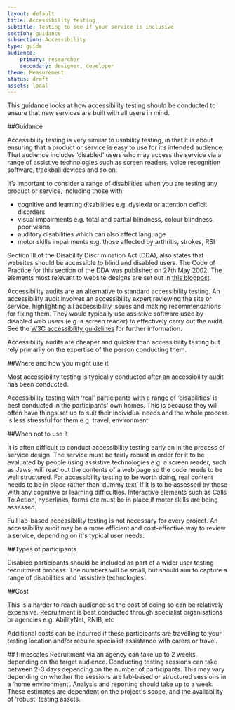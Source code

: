 ```yaml
---
layout: default
title: Accessibility testing
subtitle: Testing to see if your service is inclusive
section: guidance
subsection: Accessibility 
type: guide
audience: 
    primary: researcher
    secondary: designer, developer
theme: Measurement
status: draft
assets: local
---
```


This guidance looks at how accessibility testing should be conducted to ensure that new services are built with all users in mind.

##Guidance

Accessibility testing is very similar to usability testing, in that it is about ensuring that a product or service is easy to use for it’s intended audience. That audience includes ‘disabled’ users who may access the service via a range of assistive technologies such as screen readers, voice recognition software, trackball devices and so on.

It’s important to consider a range of disabilities when you are testing any product or service, including those with;

* cognitive and learning disabilities e.g. dyslexia or attention deficit disorders
* visual impairments e.g. total and partial blindness, colour blindness, poor vision 
* auditory disabilities which can also affect language 
* motor skills impairments e.g. those affected by arthritis, strokes, RSI

Section III of the Disability Discrimination Act (DDA), also states that websites should be accessible to blind and disabled users. The Code of Practice for this section of the DDA was published on 27th May 2002. The elements most relevant to website designs are set out in [this blogpost](http://www.webcredible.co.uk/user-friendly-resources/web-accessibility/uk-website-legal-requirements.shtml).

Accessibility audits are an alternative to standard accessibility testing. An accessibility audit involves an accessibility expert reviewing the site or service, highlighting all accessibility issues and making recommendations for fixing them. They would typically use assistive software used by disabled web users (e.g. a screen reader) to effectively carry out the audit. See the [W3C accessibility guidelines](http://www.w3.org/TR/WCAG/) for further information.

Accessibility audits are cheaper and quicker than accessibility testing but rely primarily on the expertise of the person conducting them.


##Where and how you might use it

Most accessibility testing is typically conducted after an accessibility audit has been conducted.

Accessibility testing with ‘real’ participants with a range of ‘disabilities’ is best conducted in the participants' own homes. This is because they will often have things set up to suit their individual needs and the whole process is less stressful for them e.g. travel, environment.

##When not to use it

It is often difficult to conduct accessibility testing early on in the process of service design. The service must be fairly robust in order for it to be evaluated by people using assistive technologies e.g. a screen reader, such as Jaws, will read out the contents of a web page so the code needs to be well structured. For accessibility testing to be worth doing, real content needs to be in place rather than ‘dummy text’ if it is to be assessed by those with any cognitive or learning difficulties. Interactive elements such as Calls To Action, hyperlinks, forms etc must be in place if motor skills are being assessed.

Full lab-based accessibility testing is not necessary for every project. An accessibility audit may be a more efficient and cost-effective way to review a service, depending on it's typical user needs.

##Types of participants

Disabled participants should be included as part of a wider user testing recruitment process. The numbers will be small, but should aim to capture a range of disabilities and ‘assistive technologies’.  

##Cost

This is a harder to reach audience so the cost of doing so can be relatively expensive. Recruitment is best conducted through specialist organisations or agencies e.g. AbilityNet, RNIB, etc

Additional costs can be incurred if these participants are travelling to your testing location and/or require specialist assistance with carers or travel.

##Timescales
Recruitment via an agency can take up to 2 weeks, depending on the target audience. 
Conducting testing sessions can take between 2-3 days depending on the number of participants. This may vary depending on whether the sessions are lab-based or structured sessions in a ‘home environment’. Analysis and reporting should take up to a week.
These estimates are dependent on the project's scope, and the availability of ‘robust’ testing assets.
